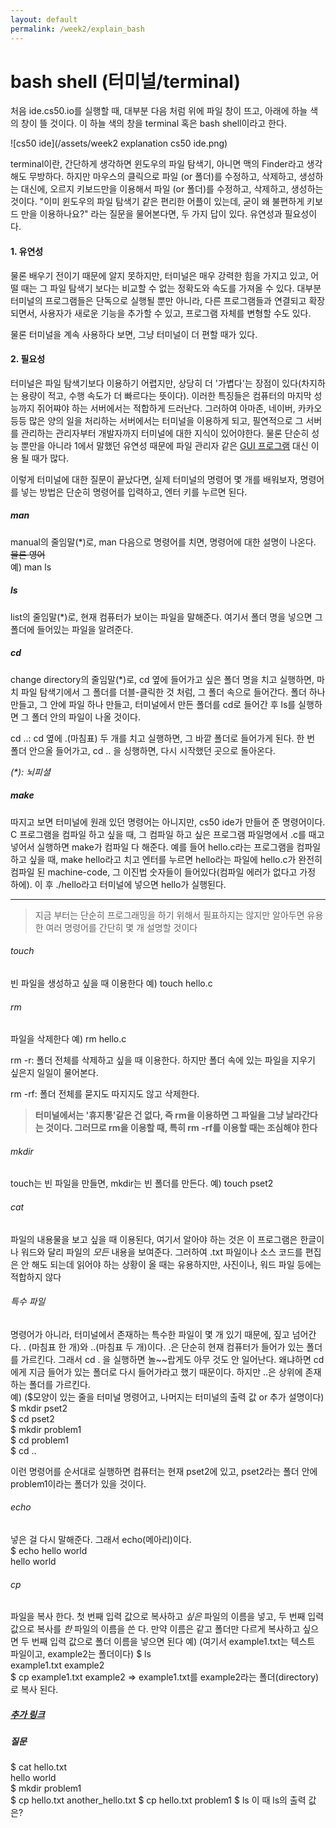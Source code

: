```yaml
---
layout: default
permalink: /week2/explain_bash
---
```


# bash shell (터미널/terminal)
처음 ide.cs50.io를 실행할 때, 대부분 다음 처럼 위에 파일 창이 뜨고, 아래에 하늘 색의 창이 뜰 것이다. 이 하늘 색의 창을 terminal 혹은 bash shell이라고 한다.

![cs50 ide](/assets/week2 explanation cs50 ide.png)

terminal이란, 간단하게 생각하면 윈도우의 파일 탐색기, 아니면 맥의 Finder라고 생각해도 무방하다. 하지만 마우스의 클릭으로 파일 (or 폴더)를 수정하고, 삭제하고, 생성하는 대신에, 오르지 키보드만을 이용해서 파일 (or 폴더)를 수정하고, 삭제하고, 생성하는 것이다. "이미 윈도우의 파일 탐색기 같은 편리한 어플이 있는데, 굳이 왜 불편하게 키보드 만을 이용하나요?" 라는 질문을 물어본다면, 두 가지 답이 있다. 유연성과 필요성이다.

#### 1. 유연성
물론 배우기 전이기 때문에 알지 못하지만, 터미널은 매우 강력한 힘을 가지고 있고, 어떨 때는 그 파일 탐색기 보다는 비교할 수 없는 정확도와 속도를 가져올 수 있다. 대부분 터미널의 프로그램들은 단독으로 실행될 뿐만 아니라, 다른 프로그램들과 연결되고 확장되면서, 사용자가 새로운 기능을 추가할 수 있고, 프로그램 자체를 변형할 수도 있다.

물론 터미널을 계속 사용하다 보면, 그냥 터미널이 더 편할 때가 있다.

#### 2. 필요성
터미널은 파일 탐색기보다 이용하기 어렵지만, 상당히 더 '가볍다'는 장점이 있다(차지하는 용량이 적고, 수행 속도가 더 빠르다는 뜻이다). 이러한 특징들은 컴퓨터의 마지막 성능까지 쥐어쨔야 하는 서버에서는 적합하게 드러난다. 그러하여 아마존, 네이버, 카카오 등등 많은 양의 일을 처리하는 서버에서는 터미널을 이용하게 되고, 필연적으로 그 서버를 관리하는 관리자부터 개발자까지 터미널에 대한 지식이 있어야한다. 물론 단순히 성능 뿐만을 아니라 1에서 말했던 유연성 때문에 파일 관리자 같은 [GUI 프로그램](https://namu.wiki/w/GUI) 대신 이용 될 때가 많다.

이렇게 터미널에 대한 질문이 끝났다면, 실제 터미널의 명령어 몇 개를 배워보자, 명령어를 넣는 방법은 단순히 명령어를 입력하고, 엔터 키를 누르면 된다.

##### man
manual의 줄임말(*)로, man 다음으로 명령어를 치면, 명령어에 대한 설명이 나온다.  
~~물론 영어~~  
예) man ls

##### ls
list의 줄임말(*)로, 현재 컴퓨터가 보이는 파일을 말해준다. 여기서 폴더 명을 넣으면 그 폴더에 들어있는 파일을 알려준다.

##### cd
change directory의 줄임말(*)로, cd 옆에 들어가고 싶은 폴더 명을 치고 실행하면, 마치 파일 탐색기에서 그 폴더를 더블-클릭한 것 처럼, 그 폴더 속으로 들어간다. 
폴더 하나 만들고, 그 안에 파일 하나 만들고, 터미널에서 만든 폴더를 cd로 들어간 후 ls를 실행하면 그 폴더 안의 파일이 나올 것이다.

cd ..: cd 옆에 .(마침표) 두 개를 치고 실행하면, 그 바깥 폴더로 들어가게 된다. 한 번 폴더 안으올 들어가고, cd .. 을 싱행하면, 다시 시작했던 곳으로 돌아온다.

_(*): 뇌피셜_

##### make
따지고 보면 터미널에 원래 있던 명령어는 아니지만, cs50 ide가 만들어 준 명령어이다. C 프로그램을 컴파일 하고 싶을 때, 그 컴파일 하고 싶은 프로그램 파일명에서 .c를 때고 넣어서 실행하면 make가 컴파일 다 해준다. 예를 들어 hello.c라는 프로그램을 컴파일하고 싶을 때, make hello라고 치고 엔터를 누르면 hello라는 파일에 hello.c가 완전히 컴파일 된 machine-code, 그 이진법 숫자들이 들어있다(컴파일 에러가 없다고 가정 하에). 이 후 ./hello라고 터미널에 넣으면 hello가 실행된다.

-----------------------------------------------------------------------------------

> 지금 부터는 단순히 프로그래밍을 하기 위해서 필표하지는 않지만 알아두면 유용한 여러 명령어를 간단히 몇 개 설명할 것이다

###### touch
빈 파일을 생성하고 싶을 때 이용한다 예) touch hello.c

###### rm
파일을 삭제한다 예) rm hello.c

rm -r: 폴더 전체를 삭제하고 싶을 때 이용한다. 하지만 폴더 속에 있는 파일을 지우기 싶은지 일일이 물어본다.

rm -rf: 폴더 전체를 묻지도 따지지도 않고 삭제한다.

> **터미널에서는 '휴지통'같은 건 없다, 즉 rm을 이용하면 그 파일을 그냥 날라간다는 것이다. 그러므로 rm을 이용할 때, 특히 rm -rf를 이용할 때는 조심해야 한다**

###### mkdir
touch는 빈 파일을 만들면, mkdir는 빈 폴더를 만든다. 예) touch pset2

###### cat
파일의 내용물을 보고 싶을 때 이용된다, 여기서 알아야 하는 것은 이 프로그램은 한글이나 워드와 달리 파일의 _모든_ 내용을 보여준다. 그러하여 .txt 파일이나 소스 코드를 편집은 안 해도 되는데 읽어야 하는 상황이 올 때는 유용하지만, 사진이나, 워드 파일 등에는 적합하지 않다

###### 특수 파일
명령어가 아니라, 터미널에서 존재하는 특수한 파일이 몇 개 있기 때문에, 짚고 넘어간다. . (마침표 한 개)와 ..(마침표 두 개)이다. .은 단순히 현재 컴퓨터가 들어가 있는 폴더를 가르킨다. 그래서 cd . 을 실행하면 놀~~랍게도 아무 것도 안 일어난다. 왜냐하면 cd에게 지금 들어가 있는 폴더로 다시 들어가라고 했기 때문이다. 하지만 ..은 상위에 존재하는 폴더를 가르킨다.  
예)  ($모양이 있는 줄을 터미널 명령어고, 나머지는 터미널의 출력 값 or 추가 설명이다)
$ mkdir pset2  
$ cd pset2  
$ mkdir problem1  
$ cd problem1  
$ cd ..  

이런 명령어를 순서대로 실행하면 컴퓨터는 현재 pset2에 있고, pset2라는 폴더 안에 problem1이라는 폴더가 있을 것이다.

###### echo
넣은 걸 다시 말해준다. 그래서 echo(메아리)이다.  
$ echo hello world  
hello world

###### cp
파일을 복사 한다. 첫 번째 입력 값으로 복사하고 _싶은_ 파일의 이름을 넣고, 두 번째 입력 값으로 복사를 _한_ 파일의 이름을 쓴 다. 만약 이름은 같고 폴더만 다르게 복사하고 싶으면 두 번째 입력 값으로 폴더 이름을 넣으면 된다
예) (여기서 example1.txt는 텍스트 파일이고, example2는 폴더이다)
$ ls  
example1.txt example2  
$ cp example1.txt example2  => example1.txt를 example2라는 폴더(directory)로 복사 된다.

##### [추가 링크](https://cailisin.tistory.com/127)

##### 질문
$ cat hello.txt  
hello world  
$ mkdir problem1  
$ cp hello.txt another_hello.txt
$ cp hello.txt problem1
$ ls
이 때 ls의 출력 값은?


